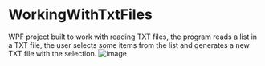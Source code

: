 # WorkingWithTxtFiles
WPF project built to work with reading TXT files, the program reads a list in a TXT file, the user selects some items from the list and generates a new TXT file with the selection.
![image](https://user-images.githubusercontent.com/41450615/125182975-f5f3f400-e1e8-11eb-8e2a-efbe714868aa.png)
